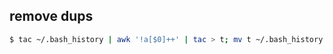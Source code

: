 
remove dups
-----------
``` sh
$ tac ~/.bash_history | awk '!a[$0]++' | tac > t; mv t ~/.bash_history
```
